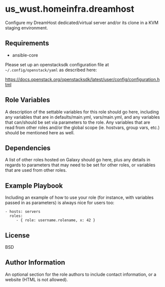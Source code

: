 us\_wust.homeinfra.dreamhost
============================

Configure my DreamHost dedicated/virtual server and/or its clone in a KVM
staging environment.

Requirements
------------

* ansible-core

Please set up an openstacksdk configuration file at `~/.config/openstack/yaml`
as described here:

https://docs.openstack.org/openstacksdk/latest/user/config/configuration.html

Role Variables
--------------

A description of the settable variables for this role should go here, including any variables that are in defaults/main.yml, vars/main.yml, and any variables that can/should be set via parameters to the role. Any variables that are read from other roles and/or the global scope (ie. hostvars, group vars, etc.) should be mentioned here as well.

Dependencies
------------

A list of other roles hosted on Galaxy should go here, plus any details in regards to parameters that may need to be set for other roles, or variables that are used from other roles.

Example Playbook
----------------

Including an example of how to use your role (for instance, with variables passed in as parameters) is always nice for users too:

    - hosts: servers
      roles:
         - { role: username.rolename, x: 42 }

License
-------

BSD

Author Information
------------------

An optional section for the role authors to include contact information, or a website (HTML is not allowed).
